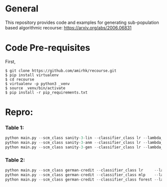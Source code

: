 # General

This repository provides code and examples for generating sub-population based algorithmic recourse: https://arxiv.org/abs/2006.06831

# Code Pre-requisites

First,
```console
$ git clone https://github.com/amirhk/recourse.git
$ pip install virtualenv
$ cd recourse
$ virtualenv -p python3 _venv
$ source _venv/bin/activate
$ pip install -r pip_requirements.txt
```


# Repro:

### Table 1:
```python
python main.py --scm_class sanity-3-lin --classifier_class lr --lambda_lcb 2. --optimization_approach grad_descent --grad_descent_epochs 1000 --batch_number 0 --sample_count 100
python main.py --scm_class sanity-3-anm --classifier_class lr --lambda_lcb 2. --optimization_approach grad_descent --grad_descent_epochs 1000 --batch_number 0 --sample_count 100
python main.py --scm_class sanity-3-gen --classifier_class lr --lambda_lcb 2. --optimization_approach grad_descent --grad_descent_epochs 1000 --batch_number 0 --sample_count 100
```

### Table 2:
```python
python main.py --scm_class german-credit --classifier_class lr     --lambda_lcb 2.5 --optimization_approach grad_descent --grad_descent_epochs 1000 --non_intervenable_nodes x1 x2 x5 --batch_number 0 --sample_count 100
python main.py --scm_class german-credit --classifier_class mlp    --lambda_lcb 2.5 --optimization_approach grad_descent --grad_descent_epochs 1000 --non_intervenable_nodes x1 x2 x5 --batch_number 0 --sample_count 100
python main.py --scm_class german-credit --classifier_class forest --lambda_lcb 2.5 --optimization_approach brute_force  --grid_search_bins 10      --non_intervenable_nodes x1 x2 x5 --batch_number 0 --sample_count 100
```


